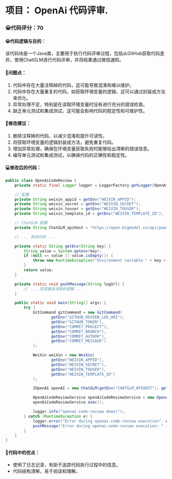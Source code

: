 # 项目： OpenAi 代码评审.
### 😀代码评分：70
#### 😀代码逻辑与目的：
该代码块是一个Java类，主要用于执行代码评审过程，包括从GitHub获取代码差异，使用ChatGLM进行代码评审，并将结果通过微信通知。

#### 🤔问题点：
1. 代码中存在大量注释掉的代码，这可能导致混淆和难以维护。
2. 代码中存在大量重复的代码，如获取环境变量的逻辑，这可以通过封装成方法来优化。
3. 异常处理不足，特别是在读取环境变量时没有进行充分的错误检查。
4. 缺乏单元测试和集成测试，这可能会影响代码的稳定性和可维护性。

#### 🎯修改建议：
1. 删除注释掉的代码，以减少混淆和提升可读性。
2. 将获取环境变量的逻辑封装成方法，避免重复代码。
3. 增加异常处理，确保在环境变量获取失败时能够给出清晰的错误信息。
4. 编写单元测试和集成测试，以确保代码的正确性和稳定性。

#### 💻修改后的代码：
```java
public class OpenAiCodeReview {
    private static final Logger logger = LoggerFactory.getLogger(OpenAiCodeReview.class);

    // 配置
    private String weixin_appid = getEnv("WEIXIN_APPID");
    private String weixin_secret = getEnv("WEIXIN_SECRET");
    private String weixin_touser = getEnv("WEIXIN_TOUSER");
    private String weixin_template_id = getEnv("WEIXIN_TEMPLATE_ID");

    // ChatGLM 配置
    private String ChatGLM_apiHost = "https://open.bigmodel.cn/api/paas/v4/chat/completions";

    // ... 其他代码 ...

    private static String getEnv(String key) {
        String value = System.getenv(key);
        if (null == value || value.isEmpty()) {
            throw new RuntimeException("Environment variable " + key + " is null or empty.");
        }
        return value;
    }

    private static void pushMessage(String logUrl) {
        // ... 实现推送消息的逻辑 ...
    }

    public static void main(String[] args) {
        try {
            GitCommand gitCommand = new GitCommand(
                    getEnv("GITHUB_REVIEW_LOG_URI"),
                    getEnv("GITHUB_TOKEN"),
                    getEnv("COMMIT_PROJECT"),
                    getEnv("COMMIT_BRANCH"),
                    getEnv("COMMIT_AUTHOR"),
                    getEnv("COMMIT_MESSAGE")
            );

            WeiXin weiXin = new WeiXin(
                    getEnv("WEIXIN_APPID"),
                    getEnv("WEIXIN_SECRET"),
                    getEnv("WEIXIN_TOUSER"),
                    getEnv("WEIXIN_TEMPLATE_ID")
            );

            IOpenAI openAI = new ChatGLM(getEnv("CHATGLM_APIHOST"), getEnv("CHATGLM_APIKEYSECRET"));

            OpenAiCodeReviewService openAiCodeReviewService = new OpenAiCodeReviewService(gitCommand, openAI, weiXin);
            openAiCodeReviewService.exec();

            logger.info("openai-code-review done!");
        } catch (RuntimeException e) {
            logger.error("Error during openai-code-review execution", e);
            pushMessage("Error during openai-code-review execution: " + e.getMessage());
        }
    }
}
```

#### 🌟代码中的优点：
- 使用了日志记录，有助于追踪代码执行过程中的信息。
- 代码结构清晰，易于阅读和理解。